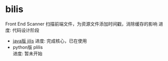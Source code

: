 # bilis
Front End Scanner
扫描前端文件，为资源文件添加时间戳，消除缓存的影响
进度: 代码设计阶段
- [java版 jilis](https://github.com/zhenglianfu/jilis/)
  进度: 完成核心，已在使用
- python版 plilis  
  进度: 暂未开始
